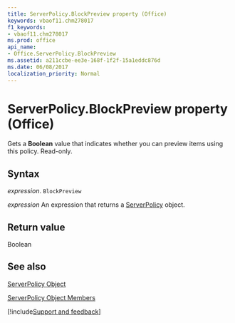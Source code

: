 ```yaml
---
title: ServerPolicy.BlockPreview property (Office)
keywords: vbaof11.chm278017
f1_keywords:
- vbaof11.chm278017
ms.prod: office
api_name:
- Office.ServerPolicy.BlockPreview
ms.assetid: a211ccbe-ee3e-168f-1f2f-15a1eddc876d
ms.date: 06/08/2017
localization_priority: Normal
---
```



# ServerPolicy.BlockPreview property (Office)

Gets a  **Boolean** value that indicates whether you can preview items using this policy. Read-only.


## Syntax

_expression_. `BlockPreview`

 _expression_ An expression that returns a [ServerPolicy](Office.ServerPolicy.md) object.


## Return value

Boolean


## See also


[ServerPolicy Object](Office.ServerPolicy.md)



[ServerPolicy Object Members](./overview/Library-Reference/serverpolicy-members-office.md)

[!include[Support and feedback](~/includes/feedback-boilerplate.md)]